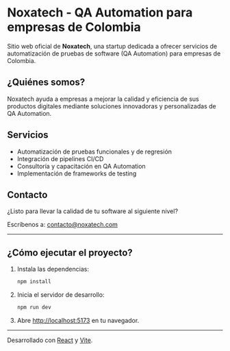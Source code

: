 
# Noxatech - QA Automation para empresas de Colombia

Sitio web oficial de **Noxatech**, una startup dedicada a ofrecer servicios de automatización de pruebas de software (QA Automation) para empresas de Colombia.

## ¿Quiénes somos?
Noxatech ayuda a empresas a mejorar la calidad y eficiencia de sus productos digitales mediante soluciones innovadoras y personalizadas de QA Automation.

## Servicios
- Automatización de pruebas funcionales y de regresión
- Integración de pipelines CI/CD
- Consultoría y capacitación en QA Automation
- Implementación de frameworks de testing

## Contacto
¿Listo para llevar la calidad de tu software al siguiente nivel?

Escríbenos a: [contacto@noxatech.com](mailto:contacto@noxatech.com)

---

## ¿Cómo ejecutar el proyecto?

1. Instala las dependencias:
	```bash
	npm install
	```
2. Inicia el servidor de desarrollo:
	```bash
	npm run dev
	```
3. Abre [http://localhost:5173](http://localhost:5173) en tu navegador.

---

Desarrollado con [React](https://react.dev/) y [Vite](https://vitejs.dev/).
